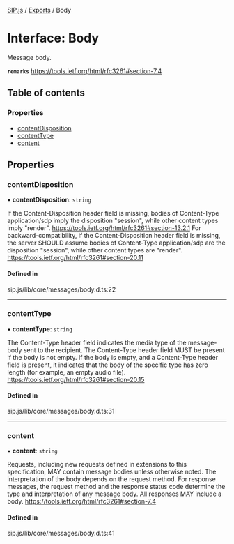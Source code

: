 [SIP.js](../README.md) / [Exports](../modules.md) / Body

# Interface: Body

Message body.

**`remarks`**
https://tools.ietf.org/html/rfc3261#section-7.4

## Table of contents

### Properties

- [contentDisposition](Body.md#contentdisposition)
- [contentType](Body.md#contenttype)
- [content](Body.md#content)

## Properties

### contentDisposition

• **contentDisposition**: `string`

If the Content-Disposition header field is missing, bodies of
Content-Type application/sdp imply the disposition "session", while
other content types imply "render".
https://tools.ietf.org/html/rfc3261#section-13.2.1
For backward-compatibility, if the Content-Disposition header field
is missing, the server SHOULD assume bodies of Content-Type
application/sdp are the disposition "session", while other content
types are "render".
https://tools.ietf.org/html/rfc3261#section-20.11

#### Defined in

sip.js/lib/core/messages/body.d.ts:22

___

### contentType

• **contentType**: `string`

The Content-Type header field indicates the media type of the
message-body sent to the recipient.  The Content-Type header field
MUST be present if the body is not empty.  If the body is empty,
and a Content-Type header field is present, it indicates that the body
of the specific type has zero length (for example, an empty audio file).
https://tools.ietf.org/html/rfc3261#section-20.15

#### Defined in

sip.js/lib/core/messages/body.d.ts:31

___

### content

• **content**: `string`

Requests, including new requests defined in extensions to this
specification, MAY contain message bodies unless otherwise noted.
The interpretation of the body depends on the request method.
For response messages, the request method and the response status
code determine the type and interpretation of any message body.  All
responses MAY include a body.
https://tools.ietf.org/html/rfc3261#section-7.4

#### Defined in

sip.js/lib/core/messages/body.d.ts:41
